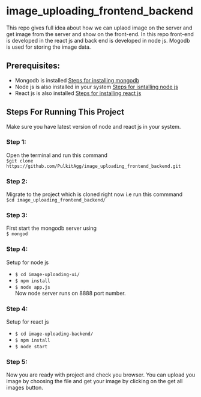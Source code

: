 # image_uploading_frontend_backend
This repo gives full idea about how we can uplaod image on the server and get image from the server and show on the front-end. In this repo front-end is developed in the react js and back end is developed in node js. Mogodb is used for storing the image data. 

## Prerequisites:
* Mongodb is installed [Steps for installing mongodb](https://docs.mongodb.com/manual/installation/)
* Node js is also installed in your system [Steps for isntalling node js](https://nodejs.org/en/download/)
* React js is also installed [Steps for installing react js](https://reactjs.org/docs/installation.html)  


## Steps For Running This Project
Make sure you have latest version of node and react js in your system.

### Step 1:
Open the terminal and run this command   
`$git clone https://github.com/PulkitAgg/image_uploading_frontend_backend.git`

### Step 2:
Migrate to the project which is cloned right now i.e run this commmand   
`$cd image_uploading_frontend_backend/`

### Step 3:
First start the mongodb server using   
`$ mongod`

### Step 4: 
Setup for node js
* `$ cd image-uploading-ui/`
* `$ npm install`
* `$ node app.js`  
Now node server runs on 8888 port number.


### Step 4:
Setup for react js  
* `$ cd image-uploading-backend/`
* `$ npm install`
* `$ node start`

### Step 5:
Now you are ready with project and check you browser. You can upload you image by choosing the file and get your image by clicking on the get all images button.
